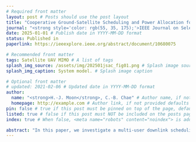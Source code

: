 ```yaml
---
# Required front matter
layout: post # Posts should use the post layout
title: "Cooperative Ground-Satellite Scheduling and Power Allocation for Urban Air Mobility Networks" # Post title
journal: "<strong style='color: rgb(55, 35, 175);'>IEEE Journal on Selected Areas in Communications</strong>"
date: 2025-01-01 # Publish date in YYYY-MM-DD format
status: Published in
paperlink: https://ieeexplore.ieee.org/abstract/document/10680075

# Recommended front matter
tags: Satellite UAV MIMO # A list of tags
splash_img_source: /assets/img/202501jsac_fig01.png # Splash image source, high resolution images with an aspect ratio close to 4:3 recommended
splash_img_caption: System model. # Splash image caption

# Optional front matter
# updated: 2021-02-06 # Updated date in YYYY-MM-DD format
author: 
  name: "<strong>H.-J. Moon</strong>, C.-B. Chae" # Author name, if not provided defaults to site.author.name
  homepage: http://example.com # Author link, if not provided defaults to site.author.homepage
pin: false # true if this post must be pinned on top of the page, default is false.
listed: true # false if this post must NOT be included on the posts page, sitemap, and any of the tag pages, default is true
index: true # When false, <meta name="robots" content="noindex"> is added to the page, default is true

abstract: "In this paper, we investigate a multi-user downlink scheduling and power allocation strategy for urban air mobility (UAM) within a 6G non-terrestrial network (NTN) framework that integrates satellite and ground networks. We consider a system model involving multiple ground stations (GSs) and a single satellite, addressing the sum rate maximization problem with link-association, power, elevation angle, and minimum quality-of-service constraints. The proposed method initially segregates satellite-serviced users to reduce interference among the remaining GS-serviced users, taking into account the locations and movements of those UAMs. Subsequently, using a graph-theoretical approach, we convert the GS link association problem into a minimum-cost maximum-flow problem. In this process, we employ an analytical method involving polynomial approximations or a numerical method using integral approximation through the sum of time-sampled parameters. We then address the non-convex power allocation problem for scheduled links through iterative algorithms. The proposed scheduling and power allocation algorithms effectively manage interference in multi-UAM and multi-GS environments, and their performance is validated through extensive simulation results. Our study provides a comprehensive framework and strategy for efficient downlink transmission in future UAM operations, paving the way for novel applications in 6G NTN."
---
```






<!--the [raw file](https://raw.githubusercontent.com/ritijjain/pudhina-fresh/master/_posts/2021-02-04-styles.md) used to generate this page to use as an example.

```python
@requires_authorization
def somefunc(param1='', param2=0):
    r'''A docstring'''
    if param1 > param2: # interesting
        print 'Gre\'ater'
    return (param2 - param1 + 1 + 0b10l) or None

class SomeClass:
    pass

>>> message = '''interpreter
... prompt'''

```

In line `code` looks great too. Even `longer lines of inline code ipsum dolor sit amet, consectetur adipiscing elit, sed do eiusmod tempor incididunt ut labore et dolore magna aliqua` work well.

| # | Country | GDP Per Unit Land Area (million USD per sq. km.) | Source |
| ----------- | ----------- | ----------- | ----------- |
| 1 | Switzerland | 17.844 | [The World Bank Group](https://www.worldbank.org/){:target="_blank"} <i class="fas fa-external-link-alt"></i> |
| 2 | Maldives | 17.758 | [The World Bank Group](https://www.worldbank.org/){:target="_blank"} <i class="fas fa-external-link-alt"></i> |
| 3 | South Korea | 16.611 | [The World Bank Group](https://www.worldbank.org/){:target="_blank"} <i class="fas fa-external-link-alt"></i> |

Lorem ipsum dolor sit amet, consectetur adipiscing elit, sed do eiusmod tempor incididunt ut labore et dolore magna aliqua. Ut enim ad minim veniam, quis nostrud exercitation ullamco laboris nisi ut aliquip ex ea commodo consequat.

> This is how blockquotes will look.
>
> Lorem ipsum dolor sit amet, consectetur adipiscing elit, sed do eiusmod tempor incididunt ut labore et dolore magna aliqua.
>> Nested blockquotes. Lorem ipsum dolor sit amet, consectetur adipiscing elit, sed do eiusmod tempor incididunt ut labore et dolore magna aliqua.

# Heading 1
## Heading 2
### Heading 3
#### Heading 4
##### Heading 5
###### Heading 6
Lorem ipsum dolor sit amet, consectetur adipiscing elit, sed do eiusmod tempor incididunt ut labore et dolore magna aliqua. Ut enim ad minim veniam, quis nostrud exercitation ullamco laboris nisi ut aliquip ex ea commodo consequat.-->